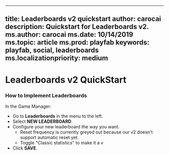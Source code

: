 
---
title: Leaderboards v2 quickstart
author: carocai
description: Quickstart for Leaderboards v2.
ms.author: carocai
ms.date: 10/14/2019
ms.topic: article
ms.prod: playfab
keywords: playfab, social, leaderboards
ms.localizationpriority: medium
---

# Leaderboards v2 QuickStart

### How to Implement Leaderboards

In the Game Manager:

* Go to **Leaderboards** in the menu to the left.
* Select **NEW LEADERBOARD**.
* Configure your new leaderboard the way you want.
    - Reset frequency is currently greyed out because our v2 doesn't support automatic reset yet.
    - Toggle "Classic statistics" to make it a v
* Click **SAVE**.
  